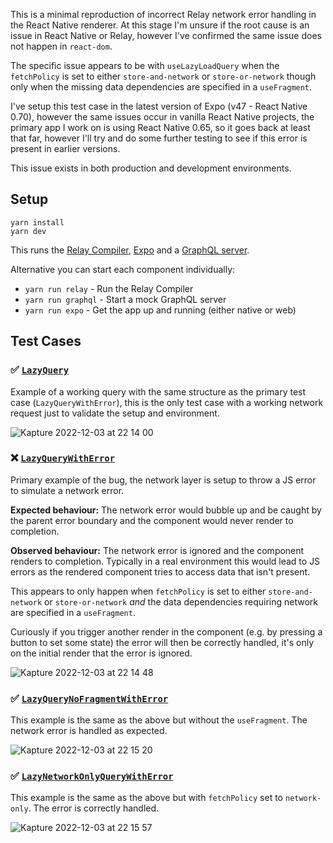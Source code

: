 This is a minimal reproduction of incorrect Relay network error handling in the React Native renderer. At this stage I'm unsure if the root cause is an issue in React Native or Relay, however I've confirmed the same issue does not happen in `react-dom`.

The specific issue appears to be with `useLazyLoadQuery` when the `fetchPolicy` is set to either `store-and-network` or `store-or-network` though only when the missing data dependencies are specified in a `useFragment`.

I've setup this test case in the latest version of Expo (v47 - React Native 0.70), however the same issues occur in vanilla React Native projects, the primary app I work on is using React Native 0.65, so it goes back at least that far, however I'll try and do some further testing to see if this error is present in earlier versions.

This issue exists in both production and development environments.

## Setup

```
yarn install
yarn dev
```

This runs the [Relay Compiler](https://relay.dev/), [Expo](https://expo.dev/) and a [GraphQL server](https://github.com/IvanGoncharov/graphql-faker).

Alternative you can start each component individually:

  * `yarn run relay` - Run the Relay Compiler
  * `yarn run graphql` - Start a mock GraphQL server
  * `yarn run expo` - Get the app up and running (either native or web)

## Test Cases

### ✅ [`LazyQuery`](https://github.com/levibuzolic/react-native-relay-network-error/blob/main/src/LazyQuery.tsx)

Example of a working query with the same structure as the primary test case (`LazyQueryWithError`), this is the only test case with a working network request just to validate the setup and environment.

![Kapture 2022-12-03 at 22 14 00](https://user-images.githubusercontent.com/721323/205438238-706e4d4e-3be1-45a1-8f03-00f474e38e0d.gif)


### ❌ [`LazyQueryWithError`](https://github.com/levibuzolic/react-native-relay-network-error/blob/main/src/LazyQueryWithError.tsx)

Primary example of the bug, the network layer is setup to throw a JS error to simulate a network error. 

**Expected behaviour:** The network error would bubble up and be caught by the parent error boundary and the component would never render to completion.

**Observed behaviour:** The network error is ignored and the component renders to completion. Typically in a real environment this would lead to JS errors as the rendered component tries to access data that isn't present.

This appears to only happen when `fetchPolicy` is set to either `store-and-network` or `store-or-network` *and* the data dependencies requiring network are specified in a `useFragment`.

Curiously if you trigger another render in the component (e.g. by pressing a button to set some state) the error will then be correctly handled, it's only on the initial render that the error is ignored.

![Kapture 2022-12-03 at 22 14 48](https://user-images.githubusercontent.com/721323/205438241-cb515379-64a8-4598-9d4f-c47d7fdbb66b.gif)

### ✅ [`LazyQueryNoFragmentWithError`](https://github.com/levibuzolic/react-native-relay-network-error/blob/main/src/LazyQueryNoFragmentWithError.tsx)

This example is the same as the above but without the `useFragment`. The network error is handled as expected.

![Kapture 2022-12-03 at 22 15 20](https://user-images.githubusercontent.com/721323/205438485-18ae6669-baac-4bb9-8ffe-7e173fb6a732.gif)


### ✅ [`LazyNetworkOnlyQueryWithError`](https://github.com/levibuzolic/react-native-relay-network-error/blob/main/src/LazyNetworkOnlyQueryWithError.tsx)

This example is the same as the above but with `fetchPolicy` set to `network-only`. The error is correctly handled.

![Kapture 2022-12-03 at 22 15 57](https://user-images.githubusercontent.com/721323/205438248-d07b3210-8a3d-41d4-b89a-88aaf4db2438.gif)
